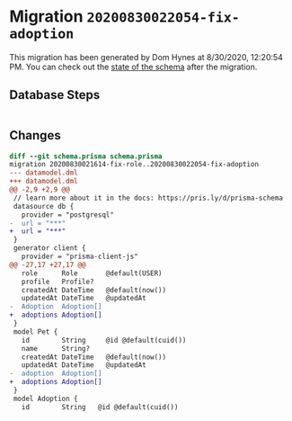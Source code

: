 # Migration `20200830022054-fix-adoption`

This migration has been generated by Dom Hynes at 8/30/2020, 12:20:54 PM.
You can check out the [state of the schema](./schema.prisma) after the migration.

## Database Steps

```sql

```

## Changes

```diff
diff --git schema.prisma schema.prisma
migration 20200830021614-fix-role..20200830022054-fix-adoption
--- datamodel.dml
+++ datamodel.dml
@@ -2,9 +2,9 @@
 // learn more about it in the docs: https://pris.ly/d/prisma-schema
 datasource db {
   provider = "postgresql"
-  url = "***"
+  url = "***"
 }
 generator client {
   provider = "prisma-client-js"
@@ -27,17 +27,17 @@
   role      Role       @default(USER)
   profile   Profile?
   createdAt DateTime   @default(now())
   updatedAt DateTime   @updatedAt
-  Adoption  Adoption[]
+  adoptions Adoption[]
 }
 model Pet {
   id        String     @id @default(cuid())
   name      String?
   createdAt DateTime   @default(now())
   updatedAt DateTime   @updatedAt
-  adoption  Adoption[]
+  adoptions Adoption[]
 }
 model Adoption {
   id        String   @id @default(cuid())
```


